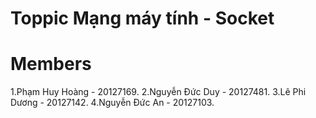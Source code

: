 # Toppic Mạng máy tính - Socket 

# Members
1.Phạm Huy Hoàng - 20127169.
2.Nguyễn Đức Duy - 20127481.
3.Lê Phi Dương - 20127142.
4.Nguyễn Đức An - 20127103.
